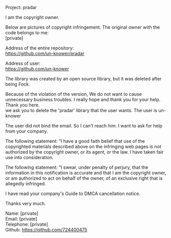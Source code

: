 Project: pradar  

I am the copyright owner.  

Below are pictures of copyright infringement. The original owner with the code belongs to me:  
[private]  

Address of the entire repository:  
https://github.com/un-knower/pradar  

Address of user:  
https://github.com/un-knower  

The library was created by an open source library, but it was deleted after being Fock.  

Because of the violation of the version, We do not want to cause unnecessary business troubles. I really hope and thank you for your help. Thank you here.  
we ask you to delete the 'pradar' library that the user wants. The user is un-knower  

The user did not bind the email. So I can't reach him. I want to ask for help from your company.  

The following statement: "I have a good faith belief that use of the copyrighted materials described above on the infringing web pages is not authorized by the copyright owner, or its agent, or the law. I have taken fair use into consideration.  

The following statement: "I swear, under penalty of perjury, that the information in this notification is accurate and that I am the copyright owner, or am authorized to act on behalf of the owner, of an exclusive right that is allegedly infringed.  

I have read your company's Guide to DMCA cancellation notice.  

Thanks very much.  

Name: [private]  
Email: [private]  
Telephone: [private]  
Github: https://github.com/724400475
